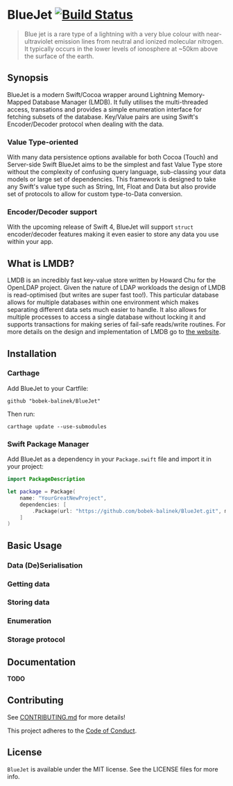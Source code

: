 # BlueJet [![Build Status](https://travis-ci.org/bobek-balinek/BlueJet.svg?branch=master)](https://travis-ci.org/bobek-balinek/BlueJet)

> Blue jet is a rare type of a lightning with a very blue colour with near-ultraviolet emission lines from neutral and ionized molecular nitrogen. It typically occurs in the lower levels of ionosphere at ~50km above the surface of the earth.

## Synopsis

BlueJet is a modern Swift/Cocoa wrapper around Lightning Memory-Mapped Database Manager (LMDB). It fully utilises the multi-threaded access, transations and provides a simple enumeration interface for fetching subsets of the database. Key/Value pairs are using Swift's Encoder/Decoder protocol when dealing with the data.

### Value Type-oriented

With many data persistence options available for both Cocoa (Touch) and Server-side Swift BlueJet aims to be the simplest and fast Value Type store without the complexity of confusing query language, sub-classing your data models or large set of dependencies. This framework is designed to take any Swift's value type such as String, Int, Float and Data but also provide set of protocols to allow for custom type-to-Data conversion.

### Encoder/Decoder support

With the upcoming release of Swift 4, BlueJet will support `struct` encoder/decoder features making it even easier to store any data you use within your app.

## What is LMDB?

LMDB is an incredibly fast key-value store written by Howard Chu for the OpenLDAP project. Given the nature of LDAP workloads the design of LMDB is read-optimised (but writes are super fast too!). This particular database allows for multiple databases within one environment which makes separating different data sets much easier to handle. It also allows for multiple processes to access a single database without locking it and supports transactions for making series of fail-safe reads/write routines. For more details on the design and implementation of LMDB go to [the website](https://symas.com/lightning-memory-mapped-database/).

## Installation

### Carthage

Add BlueJet to your Cartfile:

```
github "bobek-balinek/BlueJet"
```

Then run:

```
carthage update --use-submodules
```

### Swift Package Manager

Add BlueJet as a dependency in your `Package.swift` file and import it in your project:

```swift
import PackageDescription

let package = Package(
    name: "YourGreatNewProject",
    dependencies: [
        .Package(url: "https://github.com/bobek-balinek/BlueJet.git", majorVersion: 0, minor: 1)
    ]
)

```

## Basic Usage

### Data (De)Serialisation

### Getting data

### Storing data

### Enumeration

### Storage protocol

## Documentation

**TODO**

## Contributing

See [CONTRIBUTING.md](CONTRIBUTING.md) for more details!

This project adheres to the [Code of Conduct](https://github.com/bobek-balinek/BlueJet/blob/master/CODE_OF_CONDUCT.md).

## License
`BlueJet` is available under the MIT license. See the LICENSE files for more info.
